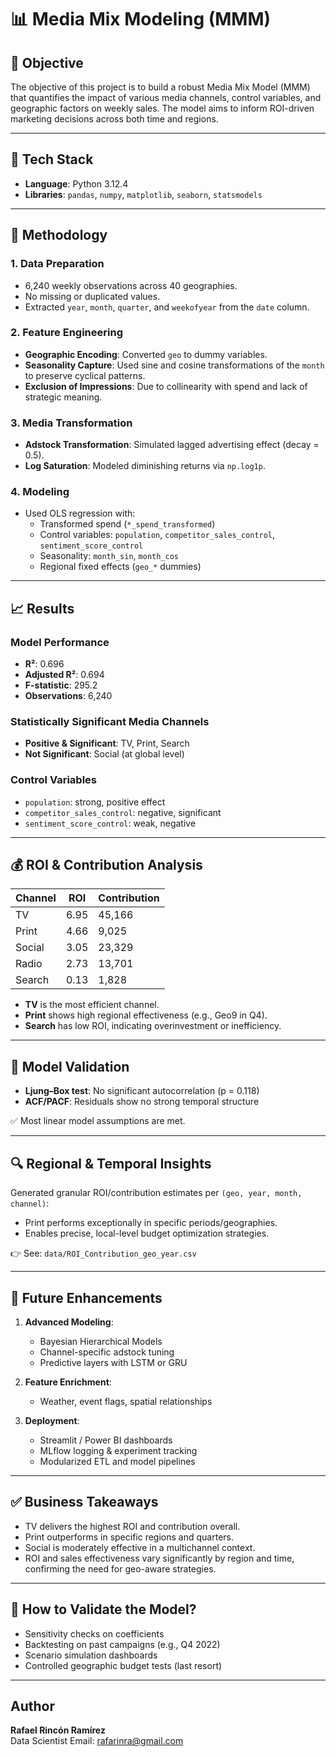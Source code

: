 # 📊 Media Mix Modeling (MMM)

## 📌 Objective

The objective of this project is to build a robust Media Mix Model (MMM) that quantifies the impact of various media channels, control variables, and geographic factors on weekly sales. The model aims to inform ROI-driven marketing decisions across both time and regions.

---

## 🧰 Tech Stack

- **Language**: Python 3.12.4
- **Libraries**: `pandas`, `numpy`, `matplotlib`, `seaborn`, `statsmodels`

---

## 🧪 Methodology

### 1. Data Preparation
- 6,240 weekly observations across 40 geographies.
- No missing or duplicated values.
- Extracted `year`, `month`, `quarter`, and `weekofyear` from the `date` column.

### 2. Feature Engineering
- **Geographic Encoding**: Converted `geo` to dummy variables.
- **Seasonality Capture**: Used sine and cosine transformations of the `month` to preserve cyclical patterns.
- **Exclusion of Impressions**: Due to collinearity with spend and lack of strategic meaning.

### 3. Media Transformation
- **Adstock Transformation**: Simulated lagged advertising effect (decay = 0.5).
- **Log Saturation**: Modeled diminishing returns via `np.log1p`.

### 4. Modeling
- Used OLS regression with:
  - Transformed spend (`*_spend_transformed`)
  - Control variables: `population`, `competitor_sales_control`, `sentiment_score_control`
  - Seasonality: `month_sin`, `month_cos`
  - Regional fixed effects (`geo_*` dummies)

---

## 📈 Results

### Model Performance
- **R²**: 0.696
- **Adjusted R²**: 0.694
- **F-statistic**: 295.2
- **Observations**: 6,240

### Statistically Significant Media Channels
- **Positive & Significant**: TV, Print, Search
- **Not Significant**: Social (at global level)

### Control Variables
- `population`: strong, positive effect
- `competitor_sales_control`: negative, significant
- `sentiment_score_control`: weak, negative

---

## 💰 ROI & Contribution Analysis

| Channel | ROI  | Contribution |
|---------|------|--------------|
| TV      | 6.95 | 45,166       |
| Print   | 4.66 | 9,025        |
| Social  | 3.05 | 23,329       |
| Radio   | 2.73 | 13,701       |
| Search  | 0.13 | 1,828        |

- **TV** is the most efficient channel.
- **Print** shows high regional effectiveness (e.g., Geo9 in Q4).
- **Search** has low ROI, indicating overinvestment or inefficiency.

---

## 🧪 Model Validation

- **Ljung–Box test**: No significant autocorrelation (p = 0.118)
- **ACF/PACF**: Residuals show no strong temporal structure

✅ Most linear model assumptions are met.

---

## 🔍 Regional & Temporal Insights

Generated granular ROI/contribution estimates per `(geo, year, month, channel)`:
- Print performs exceptionally in specific periods/geographies.
- Enables precise, local-level budget optimization strategies.

👉 See: `data/ROI_Contribution_geo_year.csv`

---

## 🚀 Future Enhancements

1. **Advanced Modeling**:
   - Bayesian Hierarchical Models
   - Channel-specific adstock tuning
   - Predictive layers with LSTM or GRU

2. **Feature Enrichment**:
   - Weather, event flags, spatial relationships

3. **Deployment**:
   - Streamlit / Power BI dashboards
   - MLflow logging & experiment tracking
   - Modularized ETL and model pipelines

---

## ✅ Business Takeaways

- TV delivers the highest ROI and contribution overall.
- Print outperforms in specific regions and quarters.
- Social is moderately effective in a multichannel context.
- ROI and sales effectiveness vary significantly by region and time, confirming the need for geo-aware strategies.

---

## 🧪 How to Validate the Model?

- Sensitivity checks on coefficients
- Backtesting on past campaigns (e.g., Q4 2022)
- Scenario simulation dashboards
- Controlled geographic budget tests (last resort)

---

## Author

**Rafael Rincón Ramírez**  
Data Scientist
Email: rafarinra@gmail.com
